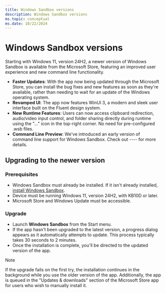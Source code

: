 ```yaml
---
title: Windows Sandbox versions
description: Windows Sandbox versions
ms.topic: conceptual
ms.date: 10/22/2024
---
```


# Windows Sandbox versions

Starting with Windows 11, version 24H2, a newer version of Windows Sandbox is available from the Microsoft Store, featuring an improved user experience and new command line functionality.

- **Faster Updates**: With the app now being updated through the Microsoft Store, you can install the bug fixes and new features as soon as they're available, rather than needing to wait for an update of the Windows operating system.
- **Revamped UI**: The app now features WinUI 3, a modern and sleek user interface built on the Fluent design system.
- **New Runtime Features**: Users can now access clipboard redirection, audio/video input control, and folder sharing directly during runtime using the "…" icon in the top-right corner. No need for pre-configured .wsb files.
- **Command Line Preview**: We've introduced an early version of command line support for Windows Sandbox. Check out ---- for more details.

## Upgrading to the newer version

### Prerequisites

- Windows Sandbox must already be installed. If it isn't already installed, [install Windows Sandbox](windows-sandbox-install.md).
- Device must be running Windows 11, version 24H2, with KB10D or later.
- Microsoft Store and Windows Update must be accessible.

### Upgrade

- Launch **Windows Sandbox** from the Start menu.
- If the app hasn't been upgraded to the latest version, a progress dialog appears as it automatically attempts to update. This process typically takes 30 seconds to 2 minutes.
- Once the installation is complete, you'll be directed to the updated version of the app.

> [!NOTE]
> If the upgrade fails on the first try, the installation continues in the background while you use the older version of the app. Additionally, the app is queued in the "Updates & downloads" section of the Microsoft Store app for users who wish to manually install it.